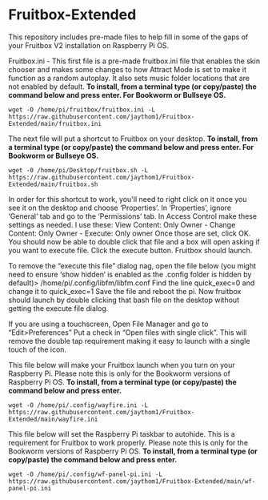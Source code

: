 # Fruitbox-Extended
This repository includes pre-made files to help fill in some of the gaps of your Fruitbox V2 installation on Raspberry Pi OS.

Fruitbox.ini - This first file is a pre-made fruitbox.ini file that enables the skin chooser and makes some changes to how Attract Mode is set to make it function as a random autoplay. It also sets music folder locations that are not enabled by default. **To install, from a terminal type (or copy/paste) the command below and press enter. For Bookworm or Bullseye OS.**

```wget -O /home/pi/fruitbox/fruitbox.ini -L https://raw.githubusercontent.com/jaythom1/Fruitbox-Extended/main/fruitbox.ini```


The next file will put a shortcut to Fruitbox on your desktop. **To install, from a terminal type (or copy/paste) the command below and press enter. For Bookworm or Bullseye OS.**

```wget -0 /home/pi/Desktop/fruitbox.sh -L https://raw.githubusercontent.com/jaythom1/Fruitbox-Extended/main/fruitbox.sh```

In order for this shortcut to work, you'll need to right click on it once you see it on the desktop and choose ‘Properties’. In ‘Properties’, ignore ‘General’ tab and go to the ‘Permissions’ tab. In Access Control make these settings as needed. I use these: View Content: Only Owner - Change Content: Only Owner - Execute: Only owner Once those are set, click OK. You should now be able to double click that file and a box will open asking if you want to execute file. Click the execute button. Fruitbox should launch.

To remove the “execute this file” dialog nag, open the file below (you might need to ensure ‘show hidden‘ is enabled as the .config folder is hidden by default)> /home/pi/.config/libfm/libfm.conf Find the line quick_exec=0 and change it to quick_exec=1 Save the file and reboot the pi. Now fruitbox should launch by double clicking that bash file on the desktop without getting the execute file dialog.

If you are using a touchscreen, Open File Manager and go to “Edit>Preferences” Put a check in “Open files with single click”. This will remove the double tap requirement making it easy to launch with a single touch of the icon.


This file below will make your Fruitbox launch when you turn on your Raspberry Pi. Please note this is only for the Bookworm versions of Raspberry Pi OS. **To install, from a terminal type (or copy/paste) the command below and press enter.**

```wget -O /home/pi/.config/wayfire.ini -L https://raw.githubusercontent.com/jaythom1/Fruitbox-Extended/main/wayfire.ini```


This file below will set the Raspberry Pi taskbar to autohide. This is a requirement for Fruitbox to work properly.  Please note this is only for the Bookworm versions of Raspberry Pi OS. **To install, from a terminal type (or copy/paste) the command below and press enter.**

```wget -O /home/pi/.config/wf-panel-pi.ini -L https://raw.githubusercontent.com/jaythom1/Fruitbox-Extended/main/wf-panel-pi.ini```

